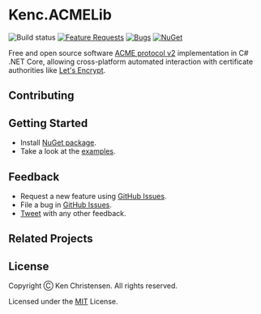 # Kenc.ACMELib
![Build status](https://kenc.visualstudio.com/ACME/_apis/build/status/Build)
[![Feature Requests](https://img.shields.io/github/issues/Kencdk/Kenc.ACMELib/feature-request.svg)](https://github.com/Kencdk/Kenc.ACMELib/issues?q=is%3Aopen+is%3Aissue+label%3Afeature-request+sort%3Areactions-%2B1-desc)
[![Bugs](https://img.shields.io/github/issues/Kencdk/Kenc.ACMELib/bug.svg)](https://github.com/Kencdk/Kenc.ACMELib/issues?utf8=✓&q=is%3Aissue+is%3Aopen+label%3Abug)
[![NuGet](https://img.shields.io/nuget/v/Kenc.ACMELib.svg)][NuGet]

Free and open source software [ACME protocol v2](https://tools.ietf.org/html/draft-ietf-acme-acme-16) implementation in C# .NET Core, allowing cross-platform automated interaction with certificate authorities like [Let's Encrypt](https://letsencrypt.org/).

## Contributing

## Getting Started

* Install [NuGet package][NuGet].
* Take a look at the [examples](src/Examples/).

## Feedback

* Request a new feature using [GitHub Issues][].
* File a bug in [GitHub Issues][].
* [Tweet](https://twitter.com/kenmandk) with any other feedback.

## Related Projects


## License

Copyright Ⓒ Ken Christensen. All rights reserved.

Licensed under the [MIT](LICENSE) License.


[GitHub Issues]: https://github.com/Kencdk/Kenc.ACMELib/issues
[NuGet]: https://www.nuget.org/packages/Kenc.ACMELib/ "Kenc.ACMELib NuGet package"
